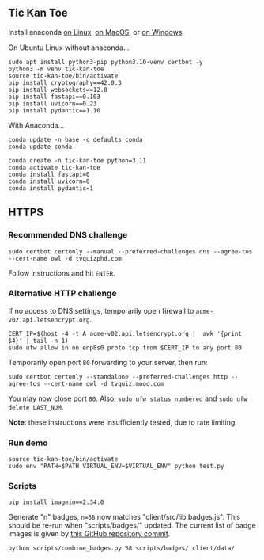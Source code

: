 ## Tic Kan Toe

Install anaconda [on Linux](https://docs.anaconda.com/anaconda/install/linux/), [on MacOS](https://docs.anaconda.com/anaconda/install/mac-os/), or [on Windows](https://docs.anaconda.com/anaconda/install/windows/).

On Ubuntu Linux without anaconda...

```
sudo apt install python3-pip python3.10-venv certbot -y
python3 -m venv tic-kan-toe
source tic-kan-toe/bin/activate
pip install cryptography==42.0.3
pip install websockets==12.0
pip install fastapi==0.103
pip install uvicorn==0.23
pip install pydantic==1.10
```

With Anaconda...

```
conda update -n base -c defaults conda
conda update conda

conda create -n tic-kan-toe python=3.11
conda activate tic-kan-toe 
conda install fastapi=0
conda install uvicorn=0
conda install pydantic=1
```

## HTTPS

### Recommended DNS challenge

```
sudo certbot certonly --manual --preferred-challenges dns --agree-tos --cert-name owl -d tvquizphd.com
```

Follow instructions and hit `ENTER`.


### Alternative HTTP challenge

If no access to DNS settings, temporarily open firewall to `acme-v02.api.letsencrypt.org`.

```
CERT_IP=$(host -4 -t A acme-v02.api.letsencrypt.org |  awk '{print $4}' | tail -n 1)
sudo ufw allow in on enp8s0 proto tcp from $CERT_IP to any port 80
```

Temporarily open port `80` forwarding to your server, then run:

```
sudo certbot certonly --standalone --preferred-challenges http --agree-tos --cert-name owl -d tvquiz.mooo.com
```

You may now close port `80`. Also, `sudo ufw status numbered` and `sudo ufw delete LAST_NUM`.

**Note**: these instructions were insufficiently tested, due to rate limiting.

### Run demo

```
source tic-kan-toe/bin/activate
sudo env "PATH=$PATH VIRTUAL_ENV=$VIRTUAL_ENV" python test.py
```

### Scripts

```
pip install imageio==2.34.0
```

Generate "n" badges, `n=58` now matches "client/src/lib.badges.js". This should be re-run when "scripts/badges/" updated. The current list of badge images is given by [this GitHub repository commit](https://github.com/PokeAPI/sprites/tree/2a6a6b66983a97a6bdc889b9e0a2a42a25e2522e/sprites/badges).

```
python scripts/combine_badges.py 58 scripts/badges/ client/data/
```
